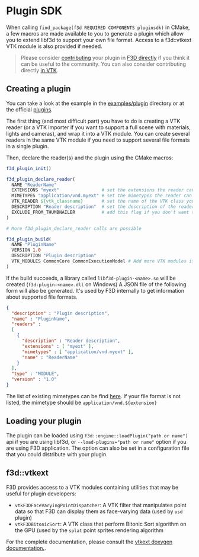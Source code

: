 # Plugin SDK

When calling `find_package(f3d REQUIRED COMPONENTS pluginsdk)` in CMake, a few macros are made available to you to generate a plugin which allow you to extend libf3d to support your own file format. Access to a f3d::vtkext VTK module is also provided if needed.
> Please consider [contributing](../../CONTRIBUTING.md) your plugin in [F3D directly](https://github.com/f3d-app/f3d/tree/master/plugins) if you think it can be useful to the community.
> You can also consider contributing directly [in VTK](https://gitlab.kitware.com/vtk/vtk/blob/master/Documentation/dev/git/develop.md).

## Creating a plugin

You can take a look at the example in the [examples/plugin](https://github.com/f3d-app/f3d/tree/master/examples/plugins) directory or at the official [plugins](https://github.com/f3d-app/f3d/tree/master/plugins).

The first thing (and most difficult part) you have to do is creating a VTK reader (or a VTK importer if you want to support a full scene with materials, lights and cameras), and wrap it into a VTK module. You can create several readers in the same VTK module if you need to support several file formats in a single plugin.

Then, declare the reader(s) and the plugin using the CMake macros:

```cmake
f3d_plugin_init()

f3d_plugin_declare_reader(
  NAME "ReaderName"
  EXTENSIONS "myext"                # set the extensions the reader can support
  MIMETYPES "application/vnd.myext" # set the mimetypes the reader can support
  VTK_READER ${vtk_classname}       # set the name of the VTK class you have created
  DESCRIPTION "Reader description"  # set the description of the reader
  EXCLUDE_FROM_THUMBNAILER          # add this flag if you don't want thumbnail generation for this reader
)

# More f3d_plugin_declare_reader calls are possible

f3d_plugin_build(
  NAME "PluginName"
  VERSION 1.0
  DESCRIPTION "Plugin description"
  VTK_MODULES CommonCore CommonExecutionModel # Add more VTK modules if necessary
)
```

If the build succeeds, a library called `libf3d-plugin-<name>.so` will be created (`f3d-plugin-<name>.dll` on Windows)
A JSON file of the following form will also be generated. It's used by F3D internally to get information about supported file formats.

```json
{
  "description" : "Plugin description",
  "name" : "PluginName",
  "readers" :
  [
    {
      "description" : "Reader description",
      "extensions" : [ "myext" ],
      "mimetypes" : [ "application/vnd.myext" ],
      "name" : "ReaderName"
    }
  ],
  "type" : "MODULE",
  "version" : "1.0"
}
```

The list of existing mimetypes can be find [here](https://www.iana.org/assignments/media-types/media-types.xhtml). If your file format is not listed, the mimetype should be `application/vnd.${extension}`

## Loading your plugin

The plugin can be loaded using `f3d::engine::loadPlugin("path or name")` api if you are using libf3d, or `--load-plugins="path or name"` option if you are using F3D application.
The option can also be set in a configuration file that you could distribute with your plugin.

## f3d::vtkext

F3D provides access to a VTK modules containing utilities that may be useful for plugin developers:
 - `vtkF3DFaceVaryingPointDispatcher`: A VTK filter that manipulates point data so that F3D can display them as face-varying data (used by `usd` plugin)
 - `vtkF3DBitonicSort`: A VTK class that perform Bitonic Sort algorithm on the GPU (used by the `splat` point sprites rendering algorithm

For the complete documentation, please consult the [vtkext doxygen documentation.](https://f3d.app/doc/vtkext/doxygen/).
